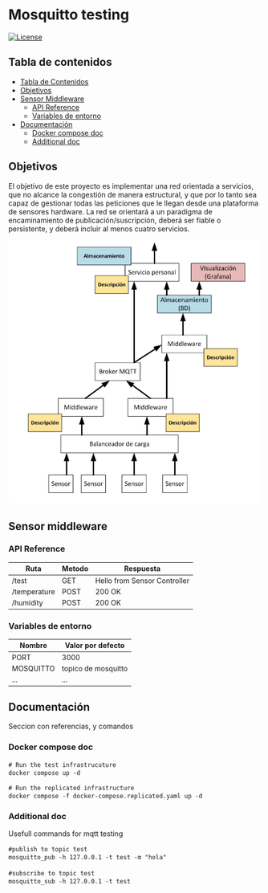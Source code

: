 # Mosquitto testing

[![License](https://img.shields.io/badge/license-Apache_2.0-blue.svg)](https://opensource.org/licenses/Apache)

## Tabla de contenidos
- [Tabla de Contenidos](#tabla-de-contenidos)
- [Objetivos](#objetivos)
- [Sensor Middleware](#sensor-middleware)
    - [API Reference](#api-reference)
    - [Variables de entorno](#variables-de-entorno)
- [Documentación](#documentación)
    - [Docker compose doc](#docker-compose-doc)
    - [Additional doc](#additional-doc)


## Objetivos

El objetivo de este proyecto es implementar una red orientada a servicios, que no alcance la
congestión de manera estructural, y que por lo tanto sea capaz de gestionar todas las peticiones
que le llegan desde una plataforma de sensores hardware. La red se orientará a un paradigma
de encaminamiento de publicación/suscripción, deberá ser fiable o persistente, y deberá incluir al
menos cuatro servicios.

![schema](./doc/img/image.png)

## Sensor middleware

### API Reference

| Ruta | Metodo | Respuesta |
|--------|------------------|--- |
| /test       |  GET  | Hello from Sensor Controller |
| /temperature       |    POST         |  200 OK
| /humidity       |       POST       |  200 OK |

### Variables de entorno

| Nombre | Valor por defecto |
|--------|------------------|
| PORT       |  3000  |
| MOSQUITTO   | topico de mosquitto    |
|   ...  |        ...      |

## Documentación

Seccion con referencias,  y comandos 

### Docker compose doc

```shell
# Run the test infrastrucuture
docker compose up -d
```
```shell
# Run the replicated infrastructure
docker compose -f docker-compose.replicated.yaml up -d
```
### Additional doc

Usefull commands for mqtt testing

```shell
#publish to topic test 
mosquitto_pub -h 127.0.0.1 -t test -m "hola"

#subscribe to topic test
mosquitto_sub -h 127.0.0.1 -t test
```
